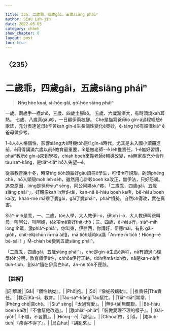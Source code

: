 ```yaml
---

title: 235. 二歲乖，四歲gâi，五歲siāng pháiⁿ
author: Siau Lah-jih
date: 2022-05-05
category: chheh
show_chapter: 0
layout: post
toc: true
---
```

  
## 〈235〉
# 二歲乖，四歲gâi，五歲siāng pháiⁿ
>**Nn̄g hòe koai, sì-hóe gâi, gō͘-hòe siāng pháiⁿ**
 
一歲、兩歲手--裡phō，三歲、四歲土腳sô。
五歲、六歲漸漸大，有時頭燒kah耳熱。
七歲、八歲真gâu吵，一日顧伊兩枝腳。
Che是描寫爸母io gín-á過程經驗ê歌謠，充分表達爸母ê辛苦kah gín-á生長個性變化ê奧妙，ē-tàng hō͘有細漢kiáⁿ ê爸母做參考。

1-ê人ê人格個性，影響siāng大ê時機to̍h是tī gín-á時代，尤其是未入國小讀冊進前，ē用得講滿六歲以前ê教育最重要，m̄是做老師--ê leh推責任，1-ê無好習慣，pháiⁿ教示ê gín-á來到學校，chiah boeh來靠老師ê輔導改變，nā無家長充分合作tàu saⁿ-kāng，是tiāⁿ-tiāⁿ hō͘人失望--ê。

從事教育幾十冬，時常tn̄g tio̍h頭腦好gâu讀冊ê學生，可惜m̄守規矩，齣頭phēng chē，hō͘人頭殼mo͘h leh se̍h，雖然用心計較boeh ka改正，無伊法，只好怨嘆。追查原因，lóng是爸母siuⁿ sēng，阿公阿媽siuⁿ疼，「二歲乖，四歲gâi，五歲siāng pháiⁿ」，好親像kah in無tī-tāi，kan-nā ē-hiáu boeh ka疼，bē-hiáu boeh ka改，khah-mé mā乖了變gâi，gâi了變pháiⁿ，pháiⁿ慣勢，自然oh得改，實在真害。

Siáⁿ-mih是乖，一、二歲，tòe人學，大人教伊i-o，伊to̍h i-o，大人教伊叫爸叫母，叫阿公，叫阿媽，ta̍k項mā真好thit-thô；三、四歲，ē-hiáu行，siáⁿ-mih lóng m̄驚，激phiâⁿ-phiâⁿ，你叫東，伊往西，你講好，伊應mài，有影 gāi-gio̍h，chit-ê時chūn m̄-nā ài惜，mā tio̍h隨時ka講「Án-ne m̄ tio̍h！Hióng--ê bē-sái！」M̄-chiah bē變到五歲siāng pháiⁿ。

「二歲乖，四歲gâi，五歲siāng pháiⁿ」，che是gín-á生長ê過程，nā有讀過心理學to̍h分明，教育順伊ê性，chhōa伊行正路，tio̍h疼mā tio̍h教，nā是kan-nā疼tiuh-tiuh，創siáⁿ隨在伊烏白hut，án-ne to̍h不應該。

### 【註解】

|詞|解說|
|Gâi|『個性執拗』。|
|Phō|抱。|
|Sô|『像蛇般蠕動』。|
|推責任|The責任。|
|教示|Kà-sī，教育。|
|Tàu-saⁿ-kāng|Tàu幫忙。|
|Tiāⁿ-tiāⁿ|常常。|
|Phēng chē|真chē。|
|Siuⁿ sēng|『太過寵愛』。|
|無tī-tāi|無關聯。|
|Bē-hiáu boeh ka改|『不會幫他改過』。|
|激phiâⁿ-phiâⁿ|『裝做愛理不理的樣子』。|
|Gāi-gio̍h|『不順，不習慣』。|
|Hióng--ê|『那個』。|
|Chhōa|帶，引導。|
|疼tiuh-tiuh|『疼得不得了』。|
|烏白hut|『胡亂來』。|